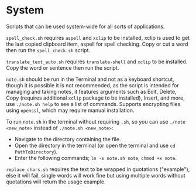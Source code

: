 # System
Scripts that can be used system-wide for all sorts of applications.

`spell_check.sh` requires `aspell` and `xclip` to be installed, xclip is used to get the last copied clipboard item, aspell for spell checking. Copy or cut a word then run the `spell_check.sh` script.

`translate_text_auto.sh` requires `translate-shell` and `xclip` to be installed. Copy the word or sentence then run the script.

`note.sh` should be run in the Terminal and not as a keyboard shortcut, though it is possible it is not recommended, as the script is intended for managing and taking notes, it features arguments such as Edit, Delete, Copy (requires additional `xclip` package to be installed), Insert, and more, use `./note.sh help` to see a list of commands. Supports encrypting files using `openssl`, which may require manual installation.

To run `note.sh` in the terminal without requiring `.sh`, so you can use `./note <new_note>` instead of `./note.sh <new_note>`:
- Navigate to the directory containing the file.
- Open the directory in the terminal (or open the terminal and use `cd PathToDirectory`).
- Enter the following commands; `ln -s note.sh note`, `chmod +x note`.

`replace_chars.sh` requires the text to be wrapped in quotations ("example"), else it will fail, single words will work fine but using multiple words without quotations will return the usage example.
